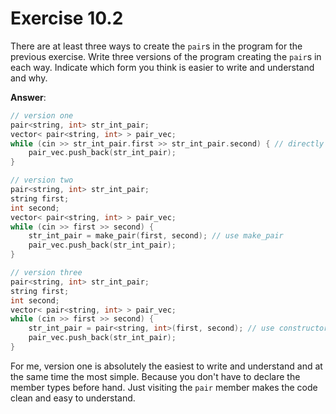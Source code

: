 # Exercise 10.2

There are at least three ways to create the `pair`s in the program for the previous exercise. Write three versions of the program creating the `pair`s in each way. Indicate which form you think is easier to write and understand and why.

**Answer**:

```cpp
// version one
pair<string, int> str_int_pair;
vector< pair<string, int> > pair_vec;
while (cin >> str_int_pair.first >> str_int_pair.second) { // directly access members
    pair_vec.push_back(str_int_pair);
}
```

```cpp
// version two
pair<string, int> str_int_pair;
string first;
int second;
vector< pair<string, int> > pair_vec;
while (cin >> first >> second) {
    str_int_pair = make_pair(first, second); // use make_pair
    pair_vec.push_back(str_int_pair);
}
```

```cpp
// version three
pair<string, int> str_int_pair;
string first;
int second;
vector< pair<string, int> > pair_vec;
while (cin >> first >> second) {
    str_int_pair = pair<string, int>(first, second); // use constructor
    pair_vec.push_back(str_int_pair);
}
```

For me, version one is absolutely the easiest to write and understand and at the same time the most simple. Because you don't have to declare the member types before hand. Just visiting the `pair` member makes the code clean and easy to understand.